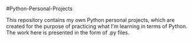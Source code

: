 #Python-Personal-Projects

This repository contains my own Python personal projects, which are created for the purpose of practicing what I'm learning in terms of Python.
The work here is presented in the form of .py files.
